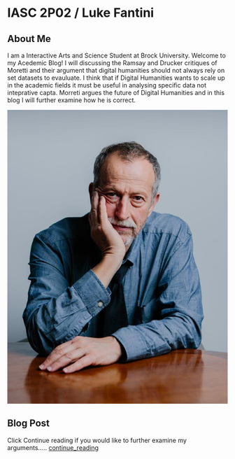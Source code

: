 # IASC 2P02 / Luke Fantini

## About Me

I am a Interactive Arts and Science Student at Brock University. Welcome to my Acedemic Blog! I will discussing the Ramsay and Drucker critiques of Moretti and their argument that digital humanities should not always rely on set datasets to evauluate. I think that if Digital Humanities wants to scale up in the academic fields it must be useful in analysing specific data not inteprative capta. Morreti argues the future of Digital Humanities and in this blog I will further examine how he is correct.


![](images/download1.jpg)

## Blog Post

Click Continue reading if you would like to further examine my arguments..... [continue_reading](blog.me/)
